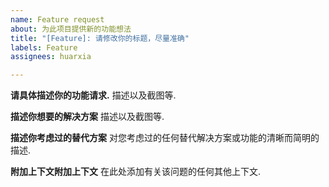 ```yaml
---
name: Feature request
about: 为此项目提供新的功能想法
title: "[Feature]: 请修改你的标题，尽量准确"
labels: Feature
assignees: huarxia

---
```


**请具体描述你的功能请求.**
描述以及截图等.

**描述你想要的解决方案**
描述以及截图等.

**描述你考虑过的替代方案**
对您考虑过的任何替代解决方案或功能的清晰而简明的描述.

**附加上下文附加上下文**
在此处添加有关该问题的任何其他上下文.


<!--
注意：请在最后执行: npm run lint 检查代码格式
-->
